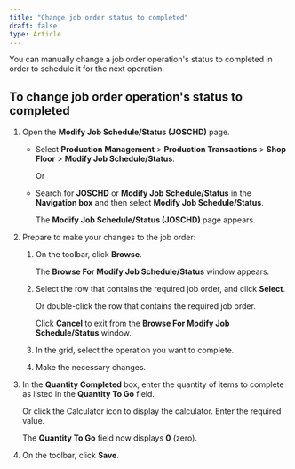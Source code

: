 ```yaml
---
title: "Change job order status to completed"
draft: false
type: Article
---
```


You can manually change a job order operation's status to completed in order to schedule it for the next operation.

## To change job order operation's status to completed

1. Open the **Modify Job Schedule/Status (JOSCHD)** page.

    - Select **Production Management** > **Production Transactions** > **Shop Floor** > **Modify Job Schedule/Status**.

        Or

    -  Search for **JOSCHD** or **Modify Job Schedule/Status** in the **Navigation box** and then select **Modify Job Schedule/Status**.

        The **Modify Job Schedule/Status (JOSCHD)** page appears.

2. Prepare to make your changes to the job order:

    1. On the toolbar, click **Browse**.

        The **Browse For Modify Job Schedule/Status** window appears.

    2. Select the row that contains the required job order, and click **Select**.

        Or double-click the row that contains the required job order.

        Click **Cancel** to exit from the **Browse For Modify Job Schedule/Status** window.

    3. In the grid, select the operation you want to complete.

    4. Make the necessary changes.

3. In the **Quantity Completed** box, enter the quantity of items to complete as listed in the **Quantity To Go** field.

    Or click the Calculator icon to display the calculator. Enter the required value.

    The **Quantity To Go** field now displays **0** (zero).

4. On the toolbar, click **Save**.

​
